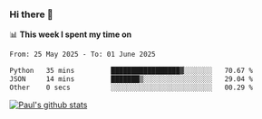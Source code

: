 ### Hi there 👋

📊 **This week I spent my time on**
<!--START_SECTION:waka-->

```txt
From: 25 May 2025 - To: 01 June 2025

Python   35 mins         █████████████████▓░░░░░░░   70.67 %
JSON     14 mins         ███████▒░░░░░░░░░░░░░░░░░   29.04 %
Other    0 secs          ░░░░░░░░░░░░░░░░░░░░░░░░░   00.29 %
```

<!--END_SECTION:waka-->


[![Paul's github stats](https://github-readme-stats.vercel.app/api?username=mickeyouyou&theme=dracula&show_icons=true)](https://github.com/anuraghazra/github-readme-stats)
